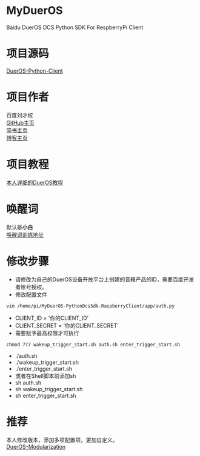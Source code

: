 # MyDuerOS

Baidu DuerOS DCS Python SDK For RespberryPi Client

# 项目源码
[DuerOS-Python-Client](https://github.com/MyDuerOS/DuerOS-Python-Client)  

# 项目作者
百度刘才权  
[GitHub主页](https://github.com/caiquanliu)   
[简书主页](https://www.jianshu.com/u/bf03aa158e75)  
[博客主页](https://caiquanliu.github.io/)  

# 项目教程
[本人详细的DuerOS教程](https://developer.dueros.baidu.com/didp/forum/topic/show?topicId=245089)  

# 唤醒词
默认是**小白**   
[唤醒词训练地址](https://snowboy.kitt.ai/hotword/351)  

# 修改步骤
- 请修改为自己的DuerOS设备开放平台上创建的音箱产品的ID，需要百度开发者账号授权。
- 修改配置文件  
```shell
vim /home/pi/MyDuerOS-PythonDcsSdk-RaspberryClient/app/auth.py
```
- CLIENT_ID = '你的CLIENT_ID'
- CLIENT_SECRET = '你的CLIENT_SECRET'
- 需要赋予最高权限才可执行 
```shell
chmod 777 wakeup_trigger_start.sh auth.sh enter_trigger_start.sh 
```
- ./auth.sh
- ./wakeup_trigger_start.sh
- ./enter_trigger_start.sh
- 或者在Shell脚本前添加sh
- sh auth.sh
- sh wakeup_trigger_start.sh
- sh enter_trigger_start.sh

# 推荐
本人修改版本，添加多项配置项，更加自定义。  
[DuerOS-Modularization](https://github.com/HuangDayu/DuerOS-Modularization)  

